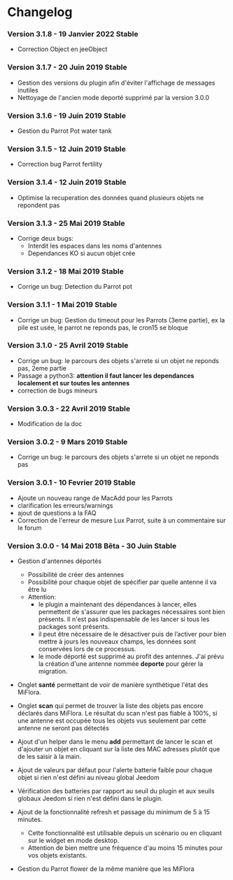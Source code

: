 # Changelog

### Version 3.1.8 - 19 Janvier 2022 Stable
*  Correction Object en jeeObject

### Version 3.1.7 - 20 Juin 2019 Stable
*  Gestion des versions du plugin afin d'éviter l'affichage de messages inutiles
*  Nettoyage de l'ancien mode deporté supprimé par la version 3.0.0

### Version 3.1.6 - 19 Juin 2019 Stable
*  Gestion du Parrot Pot water tank

### Version 3.1.5 - 12 Juin 2019 Stable
*  Correction bug Parrot fertility

### Version 3.1.4 - 12 Juin 2019 Stable
*  Optimise la recuperation des données quand plusieurs objets ne repondent pas

### Version 3.1.3 - 25 Mai 2019 Stable
*  Corrige deux bugs: 
    - Interdit les espaces dans les noms d'antennes
    - Dependances KO si aucun objet crée

### Version 3.1.2 - 18 Mai 2019 Stable
*  Corrige un bug: Detection du Parrot pot

### Version 3.1.1 - 1 Mai 2019 Stable
*  Corrige un bug: Gestion du timeout pour les Parrots (3eme partie), ex la pile est usée, le parrot ne reponds pas, le cron15 se bloque

### Version 3.1.0 - 25 Avril 2019 Stable
* Corrige un bug: le parcours des objets s'arrete si un objet ne reponds pas, 2eme partie
* Passage a python3: **attention il faut lancer les dependances localement et sur toutes les antennes**
* correction de bugs mineurs

### Version 3.0.3 - 22 Avril 2019 Stable
* Modification de la doc

### Version 3.0.2 - 9 Mars 2019 Stable
* Corrige un bug: le parcours des objets s'arrete si un objet ne reponds pas

### Version 3.0.1 - 10 Fevrier 2019 Stable
* Ajoute un nouveau range de MacAdd pour les Parrots
* clarification les erreurs/warnings
* ajout de questions a la FAQ
* Correction de l'erreur de mesure Lux Parrot, suite à un commentaire sur le forum

### Version 3.0.0 - 14 Mai 2018 Bêta - 30 Juin Stable
* Gestion d'antennes déportés
   - Possibilité de créer des antennes
   - Possibilité pour chaque objet de spécifier par quelle antenne il va être lu
   -  Attention:
        - le plugin a maintenant des dépendances à lancer, elles permettent de s'assurer que les packages nécessaires sont bien présents. Il n'est pas indispensable de les lancer si tous les packages sont présents.
        - il peut être nécessaire de le désactiver puis de l’activer pour bien mettre à jours les nouveaux champs, les données sont conservées lors de ce processus.
        - le mode déporté est supprimé au profit des antennes. J'ai prévu la création d'une antenne nommée **deporte** pour gérer la migration.
* Onglet **santé** permettant de voir de manière synthétique l'état des MiFlora.
* Onglet **scan** qui permet de trouver la liste des objets pas encore déclarés dans MiFlora. Le résultat du scan n'est pas fiable à 100%, si une antenne est occupée tous les objets vus seulement par cette antenne ne seront pas détectés
* Ajout d'un helper dans le menu **add** permettant de lancer le scan et d'ajouter un objet en cliquant sur la liste des MAC adresses plutôt que de les saisir à la main. 
* Ajout de valeurs par défaut pour l'alerte batterie faible pour chaque objet si rien n'est défini au niveau global Jeedom
* Vérification des batteries par rapport au seuil du plugin et aux seuils globaux Jeedom si rien n'est défini dans le plugin.
* Ajout de la fonctionnalité refresh et passage du minimum de 5 à 15 minutes.
    - Cette fonctionnalité est utilisable depuis un scénario ou en cliquant sur le widget en mode desktop.
    - Attention de bien mettre une fréquence d'au moins 15 minutes pour vos objets existants.

* Gestion du Parrot flower de la même manière que les MiFlora
